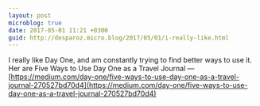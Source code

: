 ```yaml
---
layout: post
microblog: true
date: 2017-05-01 11:21 +0300
guid: http://desparoz.micro.blog/2017/05/01/i-really-like.html
---
```

I really like Day One, and am constantly trying to find better ways to use it. Her are Five Ways to Use Day One as a Travel Journal — [https://medium.com/day-one/five-ways-to-use-day-one-as-a-travel-journal-270527bd70d4](https://medium.com/day-one/five-ways-to-use-day-one-as-a-travel-journal-270527bd70d4)
